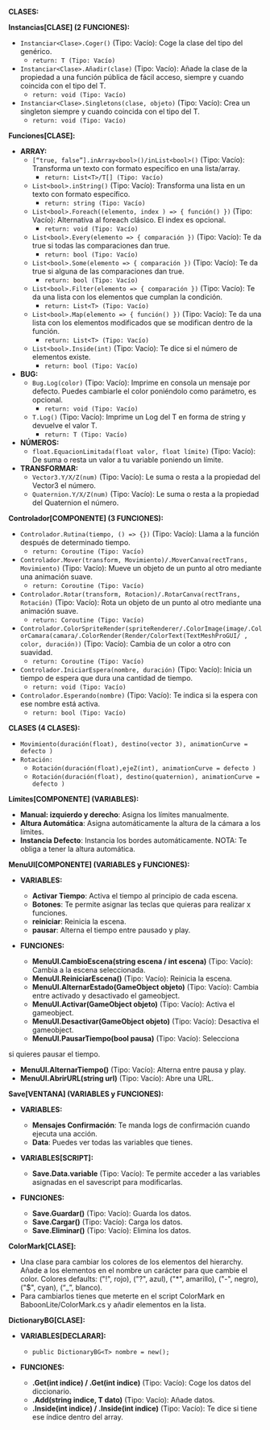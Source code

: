 **CLASES:**

**Instancias[CLASE] (2 FUNCIONES):**
- `Instanciar<Clase>.Coger()` (Tipo: Vacío): Coge la clase del tipo del genérico.
  - `return: T (Tipo: Vacío)`
- `Instanciar<Clase>.Añadir(clase)` (Tipo: Vacío): Añade la clase de la propiedad a una función pública de fácil acceso, siempre y cuando coincida con el tipo del T.
  - `return: void (Tipo: Vacío)`
- `Instanciar<Clase>.Singletons(clase, objeto)` (Tipo: Vacío): Crea un singleton siempre y cuando coincida con el tipo del T.
  - `return: void (Tipo: Vacío)`

**Funciones[CLASE]:**
- **ARRAY:**
  - `[“true, false”].inArray<bool>()/inList<bool>()` (Tipo: Vacío): Transforma un texto con formato específico en una lista/array.
    - `return: List<T>/T[] (Tipo: Vacío)`
  - `List<bool>.inString()` (Tipo: Vacío): Transforma una lista en un texto con formato específico.
    - `return: string (Tipo: Vacío)`
  - `List<bool>.Foreach((elemento, index ) => { función() })` (Tipo: Vacío): Alternativa al foreach clásico. El index es opcional.
    - `return: void (Tipo: Vacío)`
  - `List<bool>.Every(elemento => { comparación })` (Tipo: Vacío): Te da true si todas las comparaciones dan true.
    - `return: bool (Tipo: Vacío)`
  - `List<bool>.Some(elemento => { comparación })` (Tipo: Vacío): Te da true si alguna de las comparaciones dan true.
    - `return: bool (Tipo: Vacío)`
  - `List<bool>.Filter(elemento => { comparación })` (Tipo: Vacío): Te da una lista con los elementos que cumplan la condición.
    - `return: List<T> (Tipo: Vacío)`
  - `List<bool>.Map(elemento => { función() })` (Tipo: Vacío): Te da una lista con los elementos modificados que se modifican dentro de la función.
    - `return: List<T> (Tipo: Vacío)`
  - `List<bool>.Inside(int)` (Tipo: Vacío): Te dice si el número de elementos existe.
    - `return: bool (Tipo: Vacío)`
- **BUG:**
  - `Bug.Log(color)` (Tipo: Vacío): Imprime en consola un mensaje por defecto. Puedes cambiarle el color poniéndolo como parámetro, es opcional.
    - `return: void (Tipo: Vacío)`
  - `T.Log()` (Tipo: Vacío): Imprime un Log del T en forma de string y devuelve el valor T.
    - `return: T (Tipo: Vacío)`
- **NÚMEROS:**
  - `float.EquacionLimitada(float valor, float límite)` (Tipo: Vacío): De suma o resta un valor a tu variable poniendo un límite.
- **TRANSFORMAR:**
  - `Vector3.Y/X/Z(num)` (Tipo: Vacío): Le suma o resta a la propiedad del Vector3 el número.
  - `Quaternion.Y/X/Z(num)` (Tipo: Vacío): Le suma o resta a la propiedad del Quaternion el número.

**Controlador[COMPONENTE] (3 FUNCIONES):**
- `Controlador.Rutina(tiempo, () => {})` (Tipo: Vacío): Llama a la función después de determinado tiempo.
  - `return: Coroutine (Tipo: Vacío)`
- `Controlador.Mover(transform, Movimiento)/.MoverCanva(rectTrans, Movimiento)` (Tipo: Vacío): Mueve un objeto de un punto al otro mediante una animación suave.
  - `return: Coroutine (Tipo: Vacío)`
- `Controlador.Rotar(transform, Rotacion)/.RotarCanva(rectTrans, Rotación)` (Tipo: Vacío): Rota un objeto de un punto al otro mediante una animación suave.
  - `return: Coroutine (Tipo: Vacío)`
- `Controlador.ColorSpriteRender(spriteRenderer/.ColorImage(image/.ColorCamara(camara/.ColorRender(Render/ColorText(TextMeshProGUI/ , color, duración))` (Tipo: Vacío): Cambia de un color a otro con suavidad.
  - `return: Coroutine (Tipo: Vacío)`
- `Controlador.IniciarEspera(nombre, duración)` (Tipo: Vacío): Inicia un tiempo de espera que dura una cantidad de tiempo.
  - `return: void (Tipo: Vacío)`
- `Controlador.Esperando(nombre)` (Tipo: Vacío): Te indica si la espera con ese nombre está activa.
  - `return: bool (Tipo: Vacío)`

**CLASES (4 CLASES):**
- `Movimiento(duración(float), destino(vector 3), animationCurve = defecto )`
- `Rotación:`
  - `Rotación(duración(float),ejeZ(int), animationCurve = defecto )`
  - `Rotación(duración(float), destino(quaternion), animationCurve = defecto )`

**Límites[COMPONENTE] (VARIABLES):**
- **Manual: izquierdo y derecho**: Asigna los límites manualmente.
- **Altura Automática**: Asigna automáticamente la altura de la cámara a los límites.
- **Instancia Defecto**: Instancia los bordes automáticamente. NOTA: Te obliga a tener la altura automática.

**MenuUI[COMPONENTE] (VARIABLES y FUNCIONES):**
- **VARIABLES:**
  - **Activar Tiempo**: Activa el tiempo al principio de cada escena.
  - **Botones**: Te permite asignar las teclas que quieras para realizar x funciones.
  - **reiniciar**: Reinicia la escena.
  - **pausar**: Alterna el tiempo entre pausado y play.

- **FUNCIONES:**
  - **MenuUI.CambioEscena(string escena / int escena)** (Tipo: Vacío): Cambia a la escena seleccionada.
  - **MenuUI.ReiniciarEscena()** (Tipo: Vacío): Reinicia la escena.
  - **MenuUI.AlternarEstado(GameObject objeto)** (Tipo: Vacío): Cambia entre activado y desactivado el gameobject.
  - **MenuUI.Activar(GameObject objeto)** (Tipo: Vacío): Activa el gameobject.
  - **MenuUI.Desactivar(GameObject objeto)** (Tipo: Vacío): Desactiva el gameobject.
  - **MenuUI.PausarTiempo(bool pausa)** (Tipo: Vacío): Selecciona

 si quieres pausar el tiempo.
  - **MenuUI.AlternarTiempo()** (Tipo: Vacío): Alterna entre pausa y play.
  - **MenuUI.AbrirURL(string url)** (Tipo: Vacío): Abre una URL.

**Save[VENTANA] (VARIABLES y FUNCIONES):**
- **VARIABLES:**
  - **Mensajes Confirmación**: Te manda logs de confirmación cuando ejecuta una acción.
  - **Data**: Puedes ver todas las variables que tienes.

- **VARIABLES[SCRIPT]:**
  - **Save.Data.variable** (Tipo: Vacío): Te permite acceder a las variables asignadas en el savescript para modificarlas.

- **FUNCIONES:**
  - **Save.Guardar()** (Tipo: Vacío): Guarda los datos.
  - **Save.Cargar()** (Tipo: Vacío): Carga los datos.
  - **Save.Eliminar()** (Tipo: Vacío): Elimina los datos.

**ColorMark[CLASE]:**
- Una clase para cambiar los colores de los elementos del hierarchy. Añade a los elementos en el nombre un carácter para que cambie el color. Colores defaults: ("!", rojo), ("?", azul), ("*", amarillo), ("-", negro), ("$", cyan), (“_”, blanco).
- Para cambiarlos tienes que meterte en el script ColorMark en BaboonLite/ColorMark.cs y añadir elementos en la lista.

**DictionaryBG[CLASE]:**
- **VARIABLES[DECLARAR]:**
  - `public DictionaryBG<T> nombre = new();`

- **FUNCIONES:**
  - **.Get(int indice) / .Get(int indice)** (Tipo: Vacío): Coge los datos del diccionario.
  - **.Add(string indice, T dato)** (Tipo: Vacío): Añade datos.
  - **.Inside(int indice) / .Inside(int indice)** (Tipo: Vacío): Te dice si tiene ese índice dentro del array.
